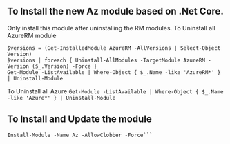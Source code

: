 ## To Install the new Az module based on .Net Core. 
Only install this module after uninstalling the RM modules.
To Uninstall all AzureRM module
```
$versions = (Get-InstalledModule AzureRM -AllVersions | Select-Object Version)
$versions | foreach { Uninstall-AllModules -TargetModule AzureRM -Version ($_.Version) -Force }
Get-Module -ListAvailable | Where-Object { $_.Name -like 'AzureRM*' } | Uninstall-Module
```
To Uninstall all Azure
```Get-Module -ListAvailable | Where-Object { $_.Name -like 'Azure*' } | Uninstall-Module```

## To Install and Update the module
```Install-Module -Name Az
Install-Module -Name Az -AllowClobber -Force```